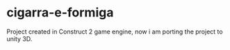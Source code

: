 # cigarra-e-formiga

Project created in Construct 2 game engine, now i am porting the project to unity 3D.
